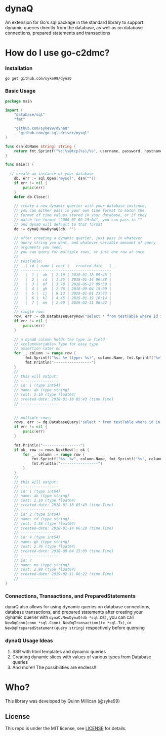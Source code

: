 # dynaQ
An extension for Go's sql package in the standard library to support dynamic queries directly from the database, as well as on database connections, prepared statements and transactions


How do I use go-c2dmc?
====

### Installation

```
go get github.com/syke99/dynaQ
```

### Basic Usage

```go
package main

import (
	"database/sql"
	"fmt"

	"github.com/syke99/dynaQ"
	_ "github.com/go-sql-driver/mysql"
)

func dsn(dbName string) string {
	return fmt.Sprintf("%s:%s@tcp(%s)/%s", username, password, hostname, dbName)
}

func main() {
	
  // create an instance of your database
    db, err := sql.Open("mysql", dsn(""))
    if err != nil {
	    panic(err)
    }
    defer db.Close()
    
    // create a new dynamic querier with your database instance,
    // you can either pass in your own time format to match the
    // format of time values stored in your database, or if they
    // match the format "2006-01-02 15:04", you can pass in ""
    // and dynaQ will default to that format
    dq := dynaQ.NewDynaQ(db, "")
    
    // after creating a dynamic querier, just pass in whatever
    // query string you want, and whatever variable amouont of query
    // arguments you need.
    // you can query for multiple rows, or just one row at once
    //    
    // testTable:
    // __| id | name | cost |   created-date   |__
    // -----------------------------------------
    //   |  1 |  ab  | 2.10 | 2018-01-18 05:43 |
    //   |  2 |  cd  | 1.55 | 2018-01-14 06:28 |
    //   |  3 |  ef  | 3.78 | 2018-06-27 09:59 |
    //   |  4 |  gh  | 2.76 | 2018-09-04 15:09 |
    //   |  5 |  ij  | 8.13 | 2019-01-01 23:43 |
    //   |  6 |  kl  | 4.45 | 2019-01-19 10:14 |
    //   |  7 |  mn  | 2.99 | 2019-02-11 06:22 |
    //
    // single row:
    row, err := db.DatabaseQueryRow("select * from testTable where id in (@p1, @p2, @p3, @p4)", 1, 2, 4, 7)
    if err != nil {
	    panic(err)
    }
    
    // a dynaQ column holds the type in field
    // <columnVariable>.Type for easy type
    // assertion later on
    for _, column := range row {
	     fmt.Sprintf("%s: %v (type: %s)", column.Name, fmt.Sprintf("%v", column.Value), column.Type)
	     fmt.Println("-----------------")
    }
    //
    // this will output:
    // -----------------
    // id: 1 (type int64)
    // name: ab (type string)
    // cost: 2.10 (type float64)
    // created-date: 2018-01-18 05:43 (time.Time)
    // -----------------
	
	
    // multiple rows:
    rows, err := dq.DatabaseQuery("select * from testTable where id in (@p1, @p2, @p3, @p4)", 1, 2, 4, 7)
    if err != nil {
        panic(err)
    }
	
    fmt.Println("-----------------")
    if ok, row := rows.NextRow(); ok {
        for _, column := range row {
            fmt.Sprintf("%s: %v", column.Name, fmt.Sprintf("%v", column.Value))
            fmt.Println("-----------------")
        }
    }
    //
    // this will output:
    // -----------------
    // id: 1 (type int64)
    // name: ab (type string)
    // cost: 2.10 (type float64)
    // created-date: 2018-01-18 05:43 (time.Time)
    // -----------------
    // id: 2 (type int64)
    // name: cd (type string)
    // cost: 1.55 (type float64)
    // created-date: 2018-01-14 06:28 (time.Time)
    // -----------------
    // id: 4 (type int64)
    // name: gh (type string)
    // cost: 2.76 (type float64)
    // created-date: 2018-09-04 15:09 (time.Time)
    // -----------------
    // id: 7
    // name: mn (type string)
    // cost: 2.99 (type float64)
    // created-date: 2019-02-11 06:22 (time.Time)
    // -----------------
}
```

### Connections, Transactions, and PreparedStatements

dynaQ also allows for using dynamic queries on database connections, database transactions, and prepared statements
after creating your dynamic querier with `dynaQ.NewDynaQ(db *sql.DB)`, you can call `NewDqConn(conn *sql.Conn)`,
`NewDqTransaction(tx *sql.Tx)`, or `NewDqPreparedStatement(query string)` respectively before querying

### dynaQ Usage Ideas

1. SSR with html templates and dynamic queries
2. Creating dynamic slices with values of various types from Database queries
3. And more!! The possibilities are endless!!

Who?
====

This library was developed by Quinn Millican (@syke99)


## License

This repo is under the MIT license, see [LICENSE](LICENSE) for details.
